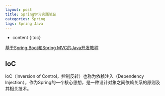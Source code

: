```yaml
---
layout: post
title: Spring学习实践笔记
categories: Spring
tags: Spring Java
---
```


* content
{:toc}

[基于Spring Boot和Spring MVC的Java开发教程](http://course.tianmaying.com/web-development/lesson/environment#0)

## IoC
IoC（Inversion of Control​，控制反转）也称为依赖注入（Dependency Injection），作为Spring的一个核心思想，是一种设计对象之间依赖关系的原则及其相关技术。




 
